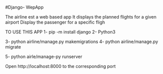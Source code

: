 #Django- WepApp


The airline est a web based app
It displays the planned flights for a given airport
Display the passenger for a specific fligh

TO USE THIS APP
1-  pip -m install django
2- Python3


3- python airline/manage.py makemigrations
4- python airline/manage.py migrate

5- python airle/manage-py runserver

Open  http://localhost:8000 to the corresponding port


